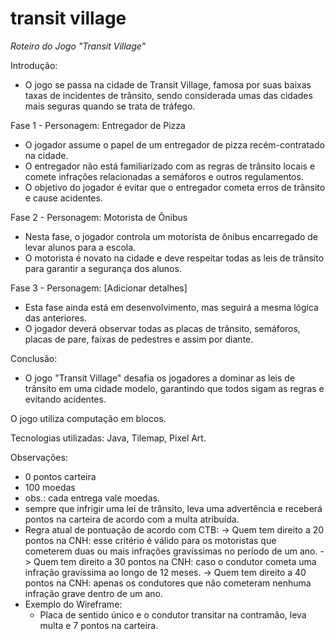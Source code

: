 # transit village

*Roteiro do Jogo "Transit Village"*

Introdução:

- O jogo se passa na cidade de Transit Village, famosa por suas baixas taxas de incidentes de trânsito, sendo considerada umas das cidades mais seguras quando se trata de tráfego.

Fase 1 - Personagem: Entregador de Pizza

- O jogador assume o papel de um entregador de pizza recém-contratado na cidade.
- O entregador não está familiarizado com as regras de trânsito locais e comete infrações relacionadas a semáforos e outros regulamentos.
- O objetivo do jogador é evitar que o entregador cometa erros de trânsito e cause acidentes.

Fase 2 - Personagem: Motorista de Ônibus

- Nesta fase, o jogador controla um motorista de ônibus encarregado de levar alunos para a escola.
- O motorista é novato na cidade e deve respeitar todas as leis de trânsito para garantir a segurança dos alunos.

Fase 3 - Personagem: [Adicionar detalhes]

- Esta fase ainda está em desenvolvimento, mas seguirá a mesma lógica das anteriores.
- O jogador deverá observar todas as placas de trânsito, semáforos, placas de pare, faixas de pedestres e assim por diante.

Conclusão:

- O jogo "Transit Village" desafia os jogadores a dominar as leis de trânsito em uma cidade modelo, garantindo que todos sigam as regras e evitando acidentes.

 O jogo utiliza computação em blocos.

 Tecnologias utilizadas: Java, Tilemap, Pixel Art. 

Observações:

- 0 pontos carteira
- 100 moedas
- obs.: cada entrega vale moedas.
- sempre que infrigir uma lei de trânsito, leva uma advertência e receberá pontos na carteira de acordo com a multa atribuída.
- Regra atual de pontuação de acordo com CTB:
	-> Quem tem direito a 20 pontos na CNH: esse critério é válido para os motoristas que cometerem duas ou mais infrações gravíssimas no período de um ano.
	-> Quem tem direito a 30 pontos na CNH: caso o condutor cometa uma infração gravíssima ao longo de 12 meses.
	-> Quem tem direito a 40 pontos na CNH: apenas os condutores que não cometeram nenhuma infração grave dentro de um ano. 
- Exemplo do Wireframe:
	- Placa de sentido único e o condutor transitar na contramão, leva multa e 7 pontos na carteira.
